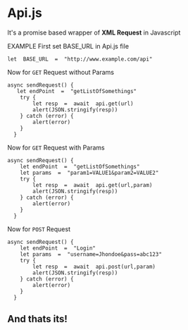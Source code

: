 # Api.js
It's a promise based wrapper of **XML Request** in Javascript

EXAMPLE
First set BASE_URL in Api.js file

    let  BASE_URL  =  "http://www.example.com/api"
   
  Now for `GET` Request without Params
  

    async sendRequest() {
       let endPoint  =  "getListOfSomethings"
        try {
	    	let resp  =  await  api.get(url)
    	    alert(JSON.stringify(resp))
        } catch (error) {
    	    alert(error)
        }
      }
  Now for `GET` Request with Params
  

    async sendRequest() {
        let endPoint  =  "getListOfSomethings"
        let params  =  "param1=VALUE1&param2=VALUE2"
        try {
    	    let resp  =  await  api.get(url,param)
    	    alert(JSON.stringify(resp))
        } catch (error) {
    	    alert(error)
        }
      }

   
  Now for `POST` Request 
  

    async sendRequest() {
        let endPoint  =  "Login"
        let params  =  "username=Jhondoe&pass=abc123"
        try {
    	    let resp  =  await  api.post(url,param)
    	    alert(JSON.stringify(resp))
        } catch (error) {
    	    alert(error)
        }
      }

## And thats its!

